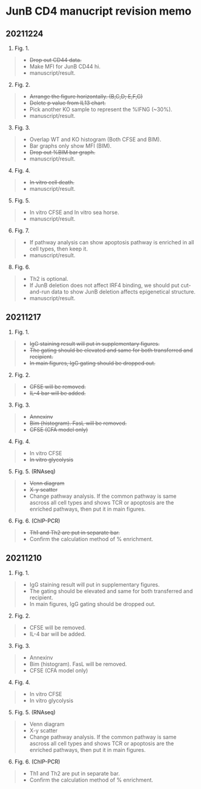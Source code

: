 # JunB CD4 manucript revision memo

## 20211224
1. Fig. 1. 
> - ~~Drop out CD44 data.~~
> - Make MFI for JunB CD44 hi.
> - manuscript/result.

2. Fig. 2.
> - ~~Arrange the figure horizontally. (B,C,D; E,F,G)~~
> - ~~Delete p value from IL13 chart.~~
> - Pick another KO sample to represent the %IFNG (~30%).
> - manuscript/result.

3. Fig. 3.
> - Overlap WT and KO histogram (Both CFSE and BIM).
> - Bar graphs only show MFI (BIM).
> - ~~Drop out %BIM bar graph.~~
> - manuscript/result.

4. Fig. 4.
> - ~~In vitro cell death.~~
> - manuscript/result.

5. Fig. 5.
> - In vitro CFSE and In vitro sea horse.
> - manuscript/result.

6. Fig. 7. 
> - If pathway analysis can show apoptosis pathway is enriched in all cell types, then keep it.
> - manuscript/result.

8. Fig. 6.
> - Th2 is optional.
> - If JunB deletion does not affect IRF4 binding, we should put cut-and-run data to show JunB deletion affects epigenetical structure. 
> - manuscript/result.



## 20211217
1. Fig. 1. 
> - ~~IgG staining result will put in supplementary figures.~~
> - ~~The gating should be elevated and same for both transferred and recipient.~~
> - ~~In main figures,  IgG gating should be dropped out.~~ 
> 
2.	Fig. 2.
> - ~~CFSE will be removed.~~
> - ~~IL-4 bar will be added.~~
> 
3.	Fig. 3.
> - ~~Annexinv~~
> - ~~Bim (histogram). FasL will be removed.~~
> - ~~CFSE (CFA model only)~~
> 
4.	Fig. 4.
> -	In vitro CFSE
> - ~~In vitro glycolysis~~
> 
5.	Fig. 5. (RNAseq)
> - ~~Venn diagram~~
> - ~~X-y scatter~~
> - Change pathway analysis. If the common pathway is same ascross all cell types and shows TCR or apoptosis are the enriched pathways, then put it in main figures.
> 
6.	Fig. 6. (ChIP-PCR)
> - ~~Th1 and Th2 are put in separate bar.~~
> - Confirm the calculation method of % enrichment.
> 

## 20211210
1. Fig. 1.  
> - IgG staining result will put in supplementary figures.
> - The gating should be elevated and same for both transferred and recipient.
> - In main figures,  IgG gating should be dropped out. 
> 
2.	Fig. 2.
> - CFSE will be removed.
> - IL-4 bar will be added.
> 
3.	Fig. 3.
> - Annexinv
> - Bim (histogram). FasL will be removed.
> - CFSE (CFA model only)
> 
4.	Fig. 4.
> -	In vitro CFSE
> - In vitro glycolysis
> 
5.	Fig. 5. (RNAseq)
> - Venn diagram
> - X-y scatter
> - Change pathway analysis. If the common pathway is same ascross all cell types and shows TCR or apoptosis are the enriched pathways, then put it in main figures.
> 
6.	Fig. 6. (ChIP-PCR)
> - Th1 and Th2 are put in separate bar.
> - Confirm the calculation method of % enrichment.
> 
